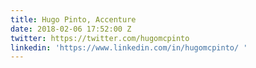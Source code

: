 ```yaml
---
title: Hugo Pinto, Accenture
date: 2018-02-06 17:52:00 Z
twitter: https://twitter.com/hugomcpinto
linkedin: 'https://www.linkedin.com/in/hugomcpinto/ '
---
```


